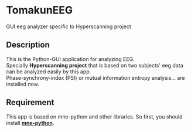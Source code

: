 # TomakunEEG
GUI eeg analyzer specific to Hyperscanning project
  
## Description  
This is the Python-GUI application for analyzing EEG.  
Specially **Hyperscanning project** that is based on two subjects' eeg data can be analyzed easily by this app.  
Phase-synchrony-index (PSI) or mutual information entropy analysis... are installed now.

## Requirement
This app is based on mne-python and other libraries.
So first, you should install **[mne-python](https://mne.tools/stable/install/index.html)**.
